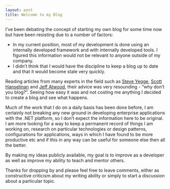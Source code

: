 ```yaml
---
layout: post
title: Welcome to my Blog
---
```

I’ve been debating the concept of starting my own blog for some time now but have been resisting due to a number of factors:
- In my current position, most of my development is done using an internally developed framework and with internally developed tools. I figured this information would not be relevant to anyone outside of my company.
- I didn’t think that I would have the discipline to keep a blog up to date and that it would become stale very quickly.

Reading articles from many experts in the field such as <a href="http://steve.yegge.googlepages.com/you-should-write-blogs" target="_blank">Steve Yegge</a>, <a href="http://www.hanselman.com/blog/SocialNetworkingForDevelopersConferenceTalkVideo.aspx" target="_blank">Scott Hanselman</a> and <a href="http://www.codinghorror.com/blog/archives/000983.html" target="_blank">Jeff Atwood</a>, their advice was very resounding - “why don’t you blog?”. Seeing how easy it was and not costing me anything I decided to create a blog and see what happens.

Much of the work that I do on a daily basis has been done before, I am certainly not breaking any new ground in developing enterprise applications with the .NET platform, so I don’t expect the information here to be original. I am more looking for a way to keep a permanent record of things I am working on, research on particular technologies or design patterns, configurations for applications, ways in which I have found to be more productive etc and if this in any way can be useful for someone else then all the better.

By making my ideas publicly available, my goal is to improve as a developer as well as improve my ability to teach and mentor others.

Thanks for dropping by and please feel free to leave comments, either as constructive criticism about my writing ability or simply to start a discussion about a particular topic.

